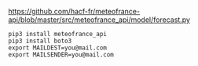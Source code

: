 https://github.com/hacf-fr/meteofrance-api/blob/master/src/meteofrance_api/model/forecast.py

```
pip3 install meteofrance_api
pip3 install boto3
export MAILDEST=you@mail.com
export MAILSENDER=you@mail.com
```
